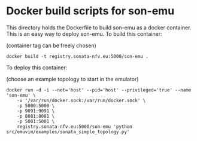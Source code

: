 # Docker build scripts for son-emu

This directory holds the Dockerfile to build son-emu as a docker container.
This is an easy way to deploy son-emu.
To build this container:

(container tag can be freely chosen)
```
docker build -t registry.sonata-nfv.eu:5000/son-emu .
```

To deploy this container:

(choose an example topology to start in the emulator)
```
docker run -d -i --net='host' --pid='host' --privileged='true' --name 'son-emu' \
    -v '/var/run/docker.sock:/var/run/docker.sock' \
    -p 5000:5000 \
    -p 9091:9091 \
    -p 8081:8081 \
    -p 5001:5001 \
    registry.sonata-nfv.eu:5000/son-emu 'python src/emuvim/examples/sonata_simple_topology.py'
```